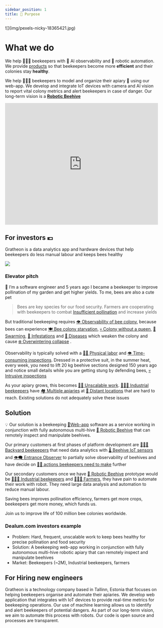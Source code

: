 ```yaml
---
sidebar_position: 1
title: 🌻 Purpose
---
```


<div style={{ height:150, overflow:"hidden", verticalAlign:"middle", marginBottom:10, borderRadius:5 }}><div style={{ marginTop: "-20%" }}>
![](img/pexels-nicky-18365421.jpg)
</div></div>

# What we do

We help 🧑🏻‍🚀 beekeepers with 🐝 AI observability and 🤖 robotic automation. 
We provide [products](../products/index.md) so that beekeepers become more **efficient** and their colonies stay **healthy**.

We help 🧑🏻‍🚀 beekeepers to model and organize their apiary 🐝 using our web-app. We develop and integrate IoT devices with camera and AI vision to report vital colony metrics and alert beekeepers in case of danger. Our long-term vision is a [**Robotic Beehive**](https://www.notion.so/Robotic-Beehive-fd9559a2950b44bc8291972299ced18e?pvs=21)

<iframe width="100%" height="400" src="https://www.youtube.com/embed/gM3AJEAhmXc" title="Call to action for automated beekeeping with Gratheon" frameborder="0" allow="accelerometer; autoplay; clipboard-write; encrypted-media; gyroscope; picture-in-picture; web-share" referrerpolicy="strict-origin-when-cross-origin" allowfullscreen></iframe>


## For investors 💶
Gratheon is a data analytics app and hardware devices that help beekeepers do less manual labour and keeps bees healthy

![](img/artjom-exhausted.png)

### Elevator pitch

📢 I’m a software engineer and 5 years ago I became a beekeeper to improve pollination of my garden and get higher yields. To me, bees are also a cute pet


> Bees are key species for our food security. Farmers are cooperating with beekeepers to combat [Insufficient pollination](https://www.notion.so/Insufficient-pollination-93d31ab6309443f9bbe0a50f4b560188?pvs=21) and increase yields

But traditional beekeeping requires [👁️ Observability of bee colony](../🌨️%20Problems/👁️%20Observability%20of%20bee%20colony.md), because bees can experience  [🍽️ Bee colony starvation](../🌨️%20Problems/🍽️%20Bee%20colony%20starvation.md), [💀 Colony without a queen](../🌨️%20Problems/💀%20Colony%20without%20a%20queen.md), [🧶 Swarming](../🌨️%20Problems/🧶%20Swarming.md), [🦀 Infestations](../🌨️%20Problems/🦀%20Infestations.md)   and [🦀 Diseases](../🌨️%20Problems/🦀%20Diseases.md) which weaken the colony and cause [❄️ Overwintering collapse](../🌨️%20Problems/❄️%20Overwintering%20collapse.md) .

Observability is typically solved with a [💪🏻 Physical labor](../🌨️%20Problems/💪🏻%20Physical%20labor.md)  and [👁️ Time-consuming inspections](../🌨️%20Problems/👁️%20Time-consuming%20inspections.md). Dressed in a protective suit, in the summer heat, every week, you need to lift 20 kg beehive sections designed 150 years ago and notice small details while you are getting stung by defending bees, [💀 Intrusive inspections](../🌨️%20Problems/💀%20Intrusive%20inspections.md)

As your apiary grows, this becomes [💪🏻 Unscalable work](../🌨️%20Problems/💪🏻%20Unscalable%20work.md). [👨🏻‍🚒 Industrial beekeepers](../products/clients/👨🏻‍🚒%20Industrial%20beekeepers.md) have [🏘️ Multiple apiaries](../🌨️%20Problems/🏘️%20Multiple%20apiaries.md)  at [🌲 Distant locations](../🌨️%20Problems/🌲%20Distant%20locations.md) that are hard to reach. Existing solutions do not adequately solve these issues
  
## Solution

💡 Our solution is a beekeeping [📱Web-app](../products/📱Web-app/📱Web-app.md) software as a service working in conjunction with fully autonomous multi-hive [🧿 Robotic Beehive](../products/🧿%20Robotic%20Beehive/🧿%20Robotic%20Beehive.md)  that can remotely inspect and manipulate beehives.

Our primary customers at first phases of platform development are [👨🏻‍🚀 Backyard beekeepers](../products/clients/👨🏻‍🚀%20Backyard%20beekeepers.md) that need data analytics with [🌡️ Beehive IoT sensors](../products/🌡️%20Beehive%20IoT%20sensors/🌡️%20Beehive%20IoT%20sensors.md) and [👁️‍🗨️ Entrance Observer](../products/👁️‍🗨️%20Entrance%20Observer/👁️‍🗨️%20Entrance%20Observer.md) to partially solve  observability of beehives and have decide on [🧑‍🚀 actions beekeepers need to make](../products/🧑‍🚀%20Actions%20beekeepers%20make.md) further

Our secondary customers once we have [🧿 Robotic Beehive](../products/🧿%20Robotic%20Beehive/🧿%20Robotic%20Beehive.md) prototype would be [👨🏻‍🚒 Industrial beekeepers](../products/clients/👨🏻‍🚒%20Industrial%20beekeepers.md) and [🧑🏻‍🌾 Farmers](../products/clients/🧑🏻‍🌾%20Farmers.md), they have pain to automate their work with robot. They need large data analysis and automation to reduce manual labour. 

Saving bees improves pollination efficiency, farmers get more crops, beekeepers get more money, which funds us.

Join us to improve life of 100 million bee colonies worldwide.


### Dealum.com investors example
- Problem: Hard, frequent, unscalable work to keep bees healthy for precise pollination and food security
- Solution: A beekeeping web-app working in conjunction with fully autonomous multi-hive robotic apiary that can remotely inspect and manipulate beehives
- Market: Beekeepers (~2M), Industrial beekeepers, farmers


## For Hiring new engineers

Gratheon is a technology company based in Tallinn, Estonia that focuses on helping beekeepers organise and automate their apiaries. We develop web application that integrates with IoT devices to provide real-time metrics for beekeeping operations. Our use of machine learning allows us to identify and alert beekeepers of potential dangers. As part of our long-term vision, we aim to automate this process with robots. Our code is open source and processes are transparent.
